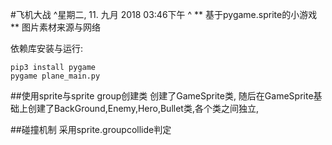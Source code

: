 #飞机大战
^星期二, 11. 九月 2018 03:46下午 ^
** 基于pygame.sprite的小游戏 **
图片素材来源与网络

依赖库安装与运行:

    pip3 install pygame
    pygame plane_main.py


##使用sprite与sprite group创建类
创建了GameSprite类,
随后在GameSprite基础上创建了BackGround,Enemy,Hero,Bullet类,各个类之间独立,


##碰撞机制
采用sprite.groupcollide判定


